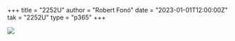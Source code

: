 +++
title = "2252U"
author = "Robert Fonó"
date = "2023-01-01T12:00:00Z"
tak = "2252U"
type = "p365"
+++

![](2023-01-01.jpeg)